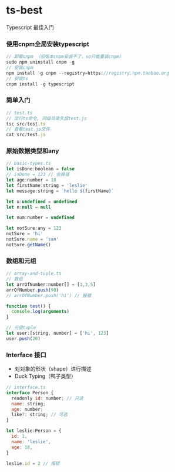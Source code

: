 # ts-best
Typescript 最佳入门

### 使用cnpm全局安装typescript
```javascript
// 卸载cnpm （旧版本cnpm安装不了，so只能重装cnpm）
sudo npm uninstall cnpm -g
// 安装cnpm
npm install -g cnpm --registry=https://registry.npm.taobao.org
// 安装ts
cnpm install -g typescript
```

### 简单入门
```javascript
// test.ts
// 运行ts命令, 同级目录生成test.js
tsc src/test.ts
// 查看test.js文件
cat src/test.js
```

### 原始数据类型和any
```javascript
// basic-types.ts
let isDone:boolean = false
// isDone = 123 // 会报错
let age:number = 18
let firstName:string = 'leslie'
let message:string = `hello ${firstName}`

let u:undefined = undefined
let n:null = null

let num:number = undefined

let notSure:any = 123
notSure = 'hi'
notSure.name = 'san'
notSure.getName()
```

### 数组和元组
```javascript
// array-and-tuple.ts
// 数组
let arrOfNumber:number[] = [1,3,5]
arrOfNumber.push(90)
// arrOfNumber.push('hi') // 报错

function test() {
  console.log(arguments)
}

// 元组tuple
let user:[string, number] = ['hi', 123]
user.push(20)
```

### Interface 接口
- 对对象的形状（shape）进行描述
- Duck Typing（鸭子类型）

```javascript
// interface.ts
interface Person {
  readonly id: number; // 只读
  name: string;
  age: number;
  like?: string; // 可选
}

let leslie:Person = {
  id: 1,
  name: 'leslie',
  age: 18,
}

leslie.id = 2 // 报错
```